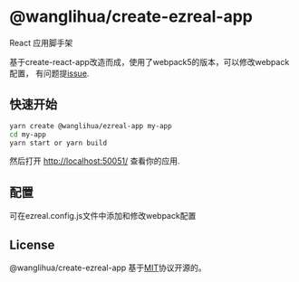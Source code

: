 # @wanglihua/create-ezreal-app

React 应用脚手架

基于create-react-app改造而成，使用了webpack5的版本，可以修改webpack配置，
有问题提[issue](https://github.com/wanglihua007/ezreal/issues).<br>

## 快速开始

```sh
yarn create @wanglihua/ezreal-app my-app
cd my-app
yarn start or yarn build
```
然后打开 [http://localhost:50051/](http://localhost:50051/) 查看你的应用.<br>
## 配置
可在ezreal.config.js文件中添加和修改webpack配置

## License

@wanglihua/create-ezreal-app 基于[MIT](https://github.com/wanglihua007/ezreal/blob/main/LICENSE)协议开源的。
